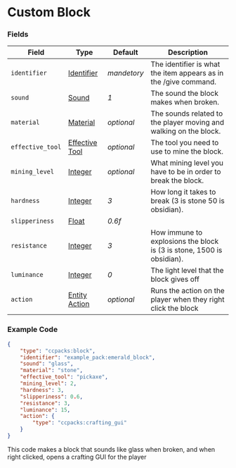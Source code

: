 # Custom Block

### Fields

   Field   | Type | Default | Description
-----------|------|---------|-------------
`identifier` | [Identifier]() | *mandetory* | The identifier is what the item appears as in the /give command.
`sound` | [Sound]() | *1* | The sound the block makes when broken.
`material` | [Material]() | *optional* | The sounds related to the player moving and walking on the block.
`effective_tool` | [Effective Tool]() | *optional* | The tool you need to use to mine the block.
`mining_level` | [Integer]() | *optional* | What mining level you have to be in order to break the block.
`hardness` | [Integer]() | *3* | How long it takes to break (3 is stone 50 is obsidian).
`slipperiness` | [Float]() | *0.6f* | 
`resistance` | [Integer]() | *3* | How immune to explosions the block is (3 is stone, 1500 is obsidian).
`luminance` | [Integer]() | *0* | The light level that the block gives off
`action` | [Entity Action]() | *optional* | Runs the action on the player when they right click the block

### Example Code

```json
{
	"type": "ccpacks:block",
	"identifier": "example_pack:emerald_block",
	"sound": "glass",
	"material": "stone",
	"effective_tool": "pickaxe",
	"mining_level": 2,
	"hardness": 3,
	"slipperiness": 0.6,
	"resistance": 3,
	"luminance": 15,
	"action": {
		"type": "ccpacks:crafting_gui"
	}
}
```

This code makes a block that sounds like glass when broken, and when right clicked, opens a crafting GUI for the player